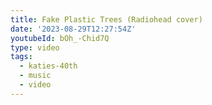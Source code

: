 ```yaml
---
title: Fake Plastic Trees (Radiohead cover)
date: '2023-08-29T12:27:54Z'
youtubeId: bOh_-Chid7Q
type: video
tags:
  - katies-40th
  - music
  - video
---
```


